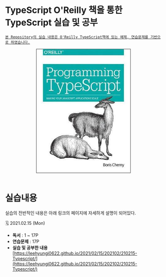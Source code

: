 # **TypeScript O'Reilly 책을 통한 TypeScript 실습 및 공부**

<ins>`본 Repository의 실습 내용은 O'Reilly TypeScript책에 있는 예제, 연습문제를 기반으로 하였습니다.`</ins>

<div align="center">
<img src="img/210215_oreilly_typescript_book_cover.jpg" alt="210215_oreilly_typescript_book_cover">
</div>

<br/>

# **실습내용**

실습의 전반적인 내용은 아래 링크의 페이지에 자세하게 설명이 되어있다. <br/>

🗓️ 2021.02.15 (Mon)

- **독서** : 1 ~ 17P <br/>
- **연습문제** : 17P <br/>
- **실습 및 공부한 내용** <br/>
  [https://leehyungi0622.github.io/2021/02/15/202102/210215-Typescript/](https://leehyungi0622.github.io/2021/02/15/202102/210215-Typescript/)
